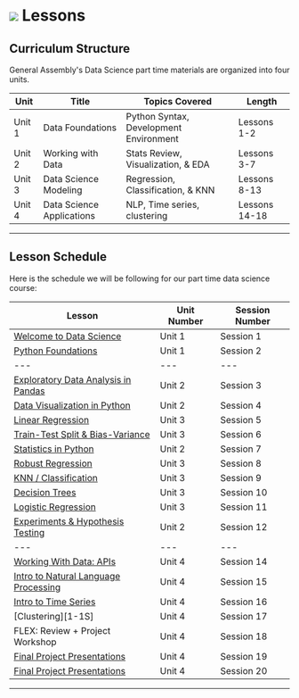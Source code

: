 # ![](https://ga-dash.s3.amazonaws.com/production/assets/logo-9f88ae6c9c3871690e33280fcf557f33.png) Lessons


<a id='course'></a>
## Curriculum Structure

General Assembly's Data Science part time materials are organized into four units.

| Unit   | Title  | Topics Covered  | Length |
| ---    | ---    |  ---     | ---    |
| Unit 1 | Data Foundations               | Python Syntax, Development Environment | Lessons 1-2 |
| Unit 2 | Working with Data              | Stats Review, Visualization, & EDA     | Lessons 3-7  |
| Unit 3 | Data Science Modeling          | Regression, Classification, & KNN      | Lessons 8-13  |
| Unit 4 | Data Science Applications      | NLP, Time series, clustering     | Lessons 14-18  |


---

<a id='schedule'></a>
## Lesson Schedule

Here is the schedule we will be following for our part time data science course:

Lesson  | Unit Number | Session Number |
--- | ---  | ---  |
[Welcome to Data Science][1-1A]                 | Unit 1 | Session 1 |
[Python Foundations][1-1B]                      | Unit 1 | Session 2 |
--- | ---  | ---  |
[Exploratory Data Analysis in Pandas][1-1C]     | Unit 2 | Session 3 |
[Data Visualization in Python][1-1D]            | Unit 2 | Session 4 |
[Linear Regression][1-1J]                       | Unit 3 | Session 5 |
[Train-Test Split & Bias-Variance][1-1K]        | Unit 3 | Session 6 |
[Statistics in Python][1-1E]                    | Unit 2 | Session 7 |
[Robust Regression][1-1L]                       | Unit 3 | Session 8 |
[KNN / Classification][1-1M]                    | Unit 3 | Session 9 |
[Decision Trees][1-1N]                          | Unit 3 | Session 10 |
[Logistic Regression][1-1O]                     | Unit 3 | Session 11 |
[Experiments & Hypothesis Testing][1-1F]        | Unit 2 | Session 12 |
--- | ---  | ---  |
[Working With Data: APIs][1-1P]                 | Unit 4 | Session 14 |
[Intro to Natural Language Processing][1-1Q]    | Unit 4 | Session 15 |
[Intro to Time Series][1-1R]                    | Unit 4 | Session 16 |
[Clustering][1-1S]                              | Unit 4 | Session 17 |
FLEX: Review + Project Workshop                 | Unit 4 | Session 18 |
[Final Project Presentations][1-1T]             | Unit 4 | Session 19 |
[Final Project Presentations][1-1T]             | Unit 4 | Session 20 |

[1-1A]: ./lessons/required/welcome-to-data-science/
[1-1B]: ./lessons/required/python-foundations/

[1-1C]: ./lessons/required/exploratory-data-analysis/
[1-1D]: ./lessons/required/data-visualization/
[1-1E]: ./lessons/required/statistics-refresher/
[1-1F]: ./lessons/required/experiments-hypothesis-tests/

[1-1J]: ./lessons/required/linear-regression/
[1-1K]: ./lessons/required/train-test-split-bias-variance/
[1-1L]: ./lessons/optional/robust-regression/
[1-1M]: ./lessons/required/knn-classification/
[1-1N]: ./lessons/optional/decision-trees/
[1-1O]: ./lessons/required/logistic-regression/

[1-1P]: ./lessons/required/working-with-api-data/
[1-1Q]: ./lessons/required/natural-language-processing/
[1-1R]: ./lessons/required/time-series-data/
[1-1R]: ./lessons/optional/clustering/

[1-1T]: ./projects/required/project-final/

---

